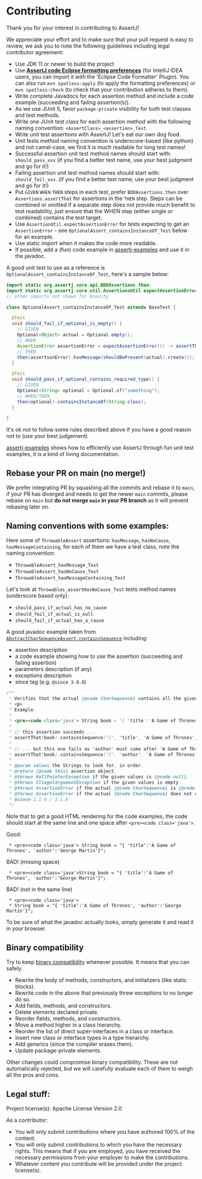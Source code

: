 Contributing
============

Thank you for your interest in contributing to AssertJ!

We appreciate your effort and to make sure that your pull request is easy to review, we ask you to note the following guidelines including legal contributor agreement:

* Use JDK 11 or newer to build the project
* Use **[AssertJ code Eclipse formatting preferences](src/ide-support/assertj-eclipse-formatter.xml)** (for IntelliJ IDEA users, you can import it with the 'Eclipse Code Formatter' Plugin). 
  You can also run `mvn spotless:apply` (to apply the formatting preferences) or `mvn spotless:check` (to check that your contribution adheres to them).
* Write complete Javadocs for each assertion method and include a code example (succeeding and failing assertion(s)).
* As we use JUnit 5, favor `package-private` visibility for both test classes and test methods.
* Write one JUnit test class for each assertion method with the following naming convention: `<AssertClass>_<assertion>_Test`.
* Write unit test assertions with AssertJ! Let's eat our own dog food.
* Unit tests method naming convention is underscore-based (like python) and not camel-case, we find it is much readable for long test names!
* Successful assertion unit test method names should start with: `should_pass_xxx` (if you find a better test name, use your best judgment and go for it!)
* Failing assertion unit test method names should start with: `should_fail_xxx`. (if you find a better test name, use your best judgment and go for it!)
* Put `GIVEN` `WHEN` `THEN` steps in each test, prefer `BDDAssertions.then` over `Assertions.assertThat` for assertions in the `THEN` step. Steps can be combined or omitted if a separate step does not provide much benefit to test readability, just ensure that the WHEN step (either single or combined) contains the test target.
* Use `AssertionUtil.expectAssertionError` for tests expecting to get an `AssertionError` - see `OptionalAssert_containsInstanceOf_Test` below for an example.
* Use static import when it makes the code more readable.
* If possible, add a (fun) code example in [assertj-examples](https://github.com/assertj/assertj-examples) and use it in the javadoc.

A good unit test to use as a reference is `OptionalAssert_containsInstanceOf_Test`, here's a sample below:

```java
import static org.assertj.core.api.BDDAssertions.then;
import static org.assertj.core.util.AssertionsUtil.expectAssertionError;
// other imports not shown for brevity

class OptionalAssert_containsInstanceOf_Test extends BaseTest {

  @Test
  void should_fail_if_optional_is_empty() {
    // GIVEN
    Optional<Object> actual = Optional.empty();
    // WHEN
    AssertionError assertionError = expectAssertionError(() -> assertThat(actual).containsInstanceOf(Object.class));
    // THEN
    then(assertionError).hasMessage(shouldBePresent(actual).create());
  }

  @Test
  void should_pass_if_optional_contains_required_type() {
    // GIVEN
    Optional<String> optional = Optional.of("something");
    // WHEN/THEN
    then(optional).containsInstanceOf(String.class);
  }

}
```

It's ok not to follow some rules described above if you have a good reason not to (use your best judgement)

[assertj-examples](https://github.com/assertj/assertj-examples) shows how to efficiently use AssertJ through fun unit test examples, it is a kind of living documentation.

## Rebase your PR on main (no merge!)

We prefer integrating PR by squashing all the commits and rebase it to `main`, if your PR has diverged and needs to get the newer `main` commits, please rebase on `main` but **do not merge `main` in your PR branch** as it will prevent rebasing later on.

## Naming conventions with some examples:

Here some of `ThrowableAssert` assertions: `hasMessage`, `hasNoCause`, `hasMessageContaining`, for each of them we have a test class, note the naming convention:
* `ThrowableAssert_hasMessage_Test`
* `ThrowableAssert_hasNoCause_Test`
* `ThrowableAssert_hasMessageContaining_Test`

Let's look at `Throwables_assertHasNoCause_Test` tests method names (underscore based only):
* `should_pass_if_actual_has_no_cause`
* `should_fail_if_actual_is_null`
* `should_fail_if_actual_has_a_cause`

A good javadoc example taken from [`AbstractCharSequenceAssert.containsSequence`](src/main/java/org/assertj/core/api/AbstractCharSequenceAssert.java) including:
* assertion description
* a code example showing how to use the assertion (succeeding and failing assertion)
* parameters description (if any)
* exceptions description
* since tag (e.g. `@since 3.9.0`)

```java
/**
 * Verifies that the actual {@code CharSequence} contains all the given strings <b>in the given order</b>.
 * <p>
 * Example:
 *
 * <pre><code class='java'> String book = "{ 'title':'A Game of Thrones', 'author':'George Martin'}";
 *
 * // this assertion succeeds ...
 * assertThat(book).containsSequence("{", "title", "A Game of Thrones", "}");
 *
 * // ... but this one fails as "author" must come after "A Game of Thrones"
 * assertThat(book).containsSequence("{", "author", "A Game of Thrones", "}"); </code></pre>
 *
 * @param values the Strings to look for, in order.
 * @return {@code this} assertion object.
 * @throws NullPointerException if the given values is {@code null}.
 * @throws IllegalArgumentException if the given values is empty.
 * @throws AssertionError if the actual {@code CharSequence} is {@code null}.
 * @throws AssertionError if the actual {@code CharSequence} does not contain all the given strings <b>in the given order</b>.
 * @since 2.1.0 / 3.1.0
 */
```

Note that to get a good HTML rendering for the code examples, the code should start at the same line and one space after `<pre><code class='java'>`.

Good:
```text
 * <pre><code class='java'> String book = "{ 'title':'A Game of Thrones', 'author':'George Martin'}";
```

BAD! (missing space)
```text
 * <pre><code class='java'>String book = "{ 'title':'A Game of Thrones', 'author':'George Martin'}";
```

BAD! (not in the same line)
```text
 * <pre><code class='java'>
 * String book = "{ 'title':'A Game of Thrones', 'author':'George Martin'}";
```

To be sure of what the javadoc actually looks, simply generate it and read it in your browser.

## Binary compatibility

Try to keep [binary compatibility](https://docs.oracle.com/javase/specs/jls/se8/html/jls-13.html) whenever possible. It means that you can safely:
* Rewrite the body of methods, constructors, and initializers (like static blocks).
* Rewrite code in the above that previously threw exceptions to no longer do so.
* Add fields, methods, and constructors.
* Delete elements declared private.
* Reorder fields, methods, and constructors.
* Move a method higher in a class hierarchy.
* Reorder the list of direct super-interfaces in a class or interface.
* Insert new class or interface types in a type hierarchy.
* Add generics (since the compiler erases them).
* Update package-private elements.

Other changes could compromise binary compatibility.
These are not automatically rejected, but we will carefully evaluate each of them to weigh all the pros and cons.

## Legal stuff:

Project license(s): Apache License Version 2.0

As a contributor:
* You will only submit contributions where you have authored 100% of the content.
* You will only submit contributions to which you have the necessary rights. This means that if you are employed, you have received the necessary permissions from your employer to make the contributions.
* Whatever content you contribute will be provided under the project license(s).
